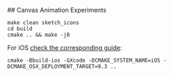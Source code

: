 ## Canvas Animation Experiments

```
make clean sketch_icons
cd build
cmake .. && make -j8
```

For iOS [check the corresponding guide](https://github.com/juce-framework/JUCE/blob/master/docs/CMake%20API.md):

```
cmake -Bbuild-ios -GXcode -DCMAKE_SYSTEM_NAME=iOS -DCMAKE_OSX_DEPLOYMENT_TARGET=9.3 ..
```
